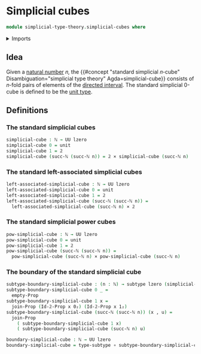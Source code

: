 # Simplicial cubes

```agda
module simplicial-type-theory.simplicial-cubes where
```

<details><summary>Imports</summary>

```agda
open import elementary-number-theory.natural-numbers

open import foundation.cartesian-product-types
open import foundation.contractible-types
open import foundation.dependent-pair-types
open import foundation.empty-types
open import foundation.function-types
open import foundation.identity-types
open import foundation.negated-equality
open import foundation.negation
open import foundation.propositions
open import foundation.sets
open import foundation.subtypes
open import foundation.unit-type
open import foundation.universe-levels

open import simplicial-type-theory.directed-interval-type
open import simplicial-type-theory.directed-relation-directed-interval-type

open import synthetic-homotopy-theory.joins-of-types
```

</details>

## Idea

Given a [natural number](elementary-number-theory.natural-numbers.md) 𝑛, the
{{#concept "standard simplicial 𝑛-cube" Disambiguation="simplicial type theory" Agda=simplicial-cube}}
consists of 𝑛-fold pairs of elements of the
[directed interval](simplicial-type-theory.directed-interval-type.md). The
standard simplicial 0-cube is defined to be the
[unit type](foundation.unit-type.md).

## Definitions

### The standard simplicial cubes

```agda
simplicial-cube : ℕ → UU lzero
simplicial-cube 0 = unit
simplicial-cube 1 = 𝟚
simplicial-cube (succ-ℕ (succ-ℕ n)) = 𝟚 × simplicial-cube (succ-ℕ n)
```

### The standard left-associated simplicial cubes

```agda
left-associated-simplicial-cube : ℕ → UU lzero
left-associated-simplicial-cube 0 = unit
left-associated-simplicial-cube 1 = 𝟚
left-associated-simplicial-cube (succ-ℕ (succ-ℕ n)) =
  left-associated-simplicial-cube (succ-ℕ n) × 𝟚
```

### The standard simplicial power cubes

```agda
pow-simplicial-cube : ℕ → UU lzero
pow-simplicial-cube 0 = unit
pow-simplicial-cube 1 = 𝟚
pow-simplicial-cube (succ-ℕ (succ-ℕ n)) =
  pow-simplicial-cube (succ-ℕ n) × pow-simplicial-cube (succ-ℕ n)
```

### The boundary of the standard simplicial cube

```agda
subtype-boundary-simplicial-cube : (n : ℕ) → subtype lzero (simplicial-cube n)
subtype-boundary-simplicial-cube 0 _ =
  empty-Prop
subtype-boundary-simplicial-cube 1 x =
  join-Prop (Id-𝟚-Prop x 0₂) (Id-𝟚-Prop x 1₂)
subtype-boundary-simplicial-cube (succ-ℕ (succ-ℕ n)) (x , u) =
  join-Prop
    ( subtype-boundary-simplicial-cube 1 x)
    ( subtype-boundary-simplicial-cube (succ-ℕ n) u)

boundary-simplicial-cube : ℕ → UU lzero
boundary-simplicial-cube = type-subtype ∘ subtype-boundary-simplicial-cube
```
